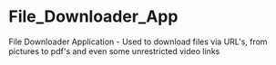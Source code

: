 # File_Downloader_App
File Downloader Application - Used to download files via URL's, from pictures to pdf's and even some unrestricted video links
